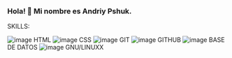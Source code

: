 ### Hola! ​🤚​ Mi nombre es Andriy Pshuk.


SKILLS:

![image](https://user-images.githubusercontent.com/102918542/167251200-1da11314-65b1-49ed-9967-b58ca019b51d.png)
HTML 
![image](https://user-images.githubusercontent.com/102918542/167251228-aeb63a63-ef5a-48c8-9e85-4fceaceeb0b4.png)
CSS 
![image](https://user-images.githubusercontent.com/102918542/167251307-2ef1821a-57a1-4840-b36c-cfe7b3eb1db8.png)
GIT 
![image](https://user-images.githubusercontent.com/102918542/167251402-ed59e61c-e113-4f88-9715-ed3ca3dfc54c.png)
GITHUB 
![image](https://user-images.githubusercontent.com/102918542/167251348-adc8d163-fef3-4846-a84e-1b097f406fd2.png)
BASE DE DATOS 
![image](https://user-images.githubusercontent.com/102918542/167251371-4a4ceee1-d44f-4eaa-9081-5c7e708f9633.png)
GNU/LINUXX

